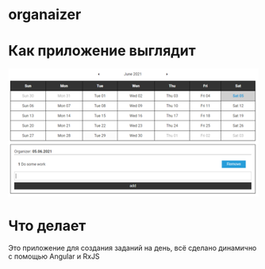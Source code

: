 # organaizer
# Как приложение выглядит
![Схема](https://github.com/AllikarDD/organaizer/blob/master/img/1.png?raw=true)
# Что делает
Это приложение для создания заданий на день, всё сделано динамично с помощью Angular и RxJS

